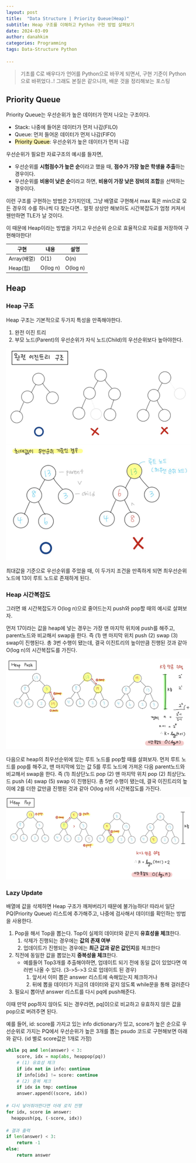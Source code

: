 ```yaml
---
layout: post
title:  "Data Structure | Priority Queue(Heap)"
subtitle: Heap 구조를 이해하고 Python 구현 방법 살펴보기
date: 2024-03-09
author: danahkim
categories: Programming
tags: Data-Structure Python

---
```




> 기초를 C로 배우다가 언어를 Python으로 바꾸게 되면서, 구현 기준이 Python으로 바뀌었다..! 그래도 본질은 같으니까, 배운 것을 정리해보는 포스팅

## Priority Queue

Priority Queue는 우선순위가 높은 데이터가 먼저 나오는 구조이다.

- Stack: 나중에 들어온 데이터가 먼저 나감(FILO)
- Queue: 먼저 들어온 데이터가 먼저 나감(FIFO)
- <mark style='background-color: #fff5b1'>Priority Queue</mark>: 우선순위가 높은 데이터가 먼저 나감



우선순위가 필요한 자료구조의 예시를 들자면, 

- 우선순위를 **시험점수가 높은 순**이라고 했을 때, **점수가 가장 높은 학생을 추출**하는 경우이다.
- 우선순위를 **비용이 낮은 순**이라고 하면, **비용이 가장 낮은 장비의 조합**을 선택하는 경우이다.

이런 구조를 구현하는 방법은 2가지인데, 그냥 배열로 구현해서 max 혹은 min으로 모든 경우의 수를 하나씩 다 찾는다면.. 얼핏 상상만 해보아도 시간복잡도가 엄청 커져서 웬만하면 TLE가 날 것이다.

이 때문에 Heap이라는 방법을 가지고 우선순위 순으로 효율적으로 자료를 저장하여 구현해야한다!

| 구현        | 내용     | 설명     |
| ----------- | -------- | -------- |
| Array(배열) | O(1)     | O(n)     |
| Heap(힙)    | O(log n) | O(log n) |



## Heap

### Heap 구조

Heap 구조는 기본적으로 두가지 특성을 만족해야한다.

1. 완전 이진 트리
2. 부모 노드(Parent)의 우선순위가 자식 노드(Child)의 우선순위보다 높아야한다.



<img src="/assets/images/2024-03-09-heap-priority-queue_images/heap-priority-queue-01.png"/>

<img src="/assets/images/2024-03-09-heap-priority-queue_images/heap-priority-queue-02.png"/>



최대값을 기준으로 우선순위를 주었을 때, 이 두가지 조건을 만족하게 되면 최우선순위 노드에 13이 루트 노드로 존재하게 된다.



### Heap 시간복잡도

그러면 왜 시간복잡도가 O(log n)으로 줄어드는지 push와 pop할 때의 예시로 살펴보자.

먼저 17이라는 값을 heap에 넣는 경우는 가장 맨 마지막 위치에 push를 해주고, parent노드와 비교해서 swap을 한다. 즉 (1) 맨 마지막 위치 push (2) swap (3) swap이 진행된다. 총 3번 수행이 됐는데, 결국 이진트리의 높이만큼 진행된 것과 같아 O(log n)의 시간복잡도를 가진다. 

<img src="/assets/images/2024-03-09-heap-priority-queue_images/heap-priority-queue-03.png"/>

다음으로 heap의 최우선순위에 있는 루트 노드를 pop할 때를 살펴보자. 먼저 루트 노드를 pop를 해주고, 맨 마지막에 있는 값 5를 루트 노드에 가져온 다음 parent노드와 비교해서 swap을 한다. 즉 (1) 최상단노드 pop (2) 맨 마지막 위치 pop (2) 최상단노드 push (4) swap (5) swap 이 진행된다. 총 5번 수행이 됐는데, 결국 이진트리의 높이에 2를 더한 값만큼 진행된 것과 같아 O(log n)의 시간복잡도를 가진다.

<img src="/assets/images/2024-03-09-heap-priority-queue_images/heap-priority-queue-04.png"/>

### Lazy Update

배열에 값을 삭제하면 Heap 구조가 깨져버리기 때문에 불가능하다! 따라서 일단 PQ(Priority Queue) 리스트에 추가해주고, 나중에 검사해서 데이터를 확인하는 방법을 사용한다.



1. Pop을 해서 Top을 뽑는다. Top이 실제의 데이터와 같은지 **유효성을 체크**한다.
   1. 삭제가 진행되는 경우에는 **값의 존재 여부**
   2. 업데이트가 진행되는 경우에는 **최근 값과 같은 값인지**를 체크한다
2. 직전에 동일한 값을 뽑았는지 **중복성을 체크**한다.
   - 예를들어 Top3개를 추출해야하면, 업데이트 되기 전에 동일 값이 있었다면 여러번 나올 수 있다. (3->5->3 으로 업데이트 된 경우)
     1. 앞서서 이미 뽑은 answer 리스트에 속해있는지 체크하거나
     1. 뒤에 뽑을 데이터가 지금의 데이터와 같지 않도록 while문을 통해 걸러준다
3. 필요시 뽑아낸 answer 리스트를 다시 pq에 push해준다.



이때 만약 pop하지 않아도 되는 경우라면, pq[0]으로 비교하고 유효하지 않은 값을 pop으로 버려주면 된다.



예를 들어, id: score를 가지고 있는 info dictionary가 있고, score가 높은 순으로 우선순위로 가지는 PQ에서 우선순위가 높은 3개를 뽑는 psudo 코드로 구현해보면 아래와 같다. (id 별로 score값은 1개로 가정)

```python
while pq and len(answer) < 3:
    score, idx = map(abs, heappop(pq))
    # (1) 유효성 체크
    if idx not in info: continue
    if info[idx] != score: continue
    # (2) 중복 체크
  	if idx in tmp: continue
    answer.append((score, idx))

# 다시 넣어줘야한다면 아래 로직 진행
for idx, score in answer:
  heappush(pq, (-score, idx))

# 결과 출력
if len(answer) < 3:
    return -1
else:
    return answer
```

